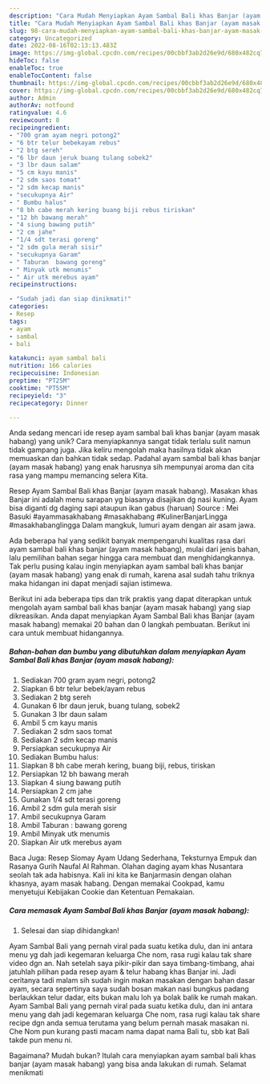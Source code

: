 ```yaml
---
description: "Cara Mudah Menyiapkan Ayam Sambal Bali khas Banjar (ayam masak habang) yang Enak"
title: "Cara Mudah Menyiapkan Ayam Sambal Bali khas Banjar (ayam masak habang) yang Enak"
slug: 98-cara-mudah-menyiapkan-ayam-sambal-bali-khas-banjar-ayam-masak-habang-yang-enak
category: Uncategorized
date: 2022-08-16T02:13:13.483Z
image: https://img-global.cpcdn.com/recipes/00cbbf3ab2d26e9d/680x482cq70/ayam-sambal-bali-khas-banjar-ayam-masak-habang-foto-resep-utama.jpg
hideToc: false
enableToc: true
enableTocContent: false
thumbnail: https://img-global.cpcdn.com/recipes/00cbbf3ab2d26e9d/680x482cq70/ayam-sambal-bali-khas-banjar-ayam-masak-habang-foto-resep-utama.jpg
cover: https://img-global.cpcdn.com/recipes/00cbbf3ab2d26e9d/680x482cq70/ayam-sambal-bali-khas-banjar-ayam-masak-habang-foto-resep-utama.jpg
author: Admin
authorAv: notfound
ratingvalue: 4.6
reviewcount: 8
recipeingredient:
- "700 gram ayam negri potong2"
- "6 btr telur bebekayam rebus"
- "2 btg sereh"
- "6 lbr daun jeruk buang tulang sobek2"
- "3 lbr daun salam"
- "5 cm kayu manis"
- "2 sdm saos tomat"
- "2 sdm kecap manis"
- "secukupnya Air"
- " Bumbu halus"
- "8 bh cabe merah kering buang biji rebus tiriskan"
- "12 bh bawang merah"
- "4 siung bawang putih"
- "2 cm jahe"
- "1/4 sdt terasi goreng"
- "2 sdm gula merah sisir"
- "secukupnya Garam"
- " Taburan  bawang goreng"
- " Minyak utk menumis"
- " Air utk merebus ayam"
recipeinstructions:

- "Sudah jadi dan siap dinikmati!"
categories:
- Resep
tags:
- ayam
- sambal
- bali

katakunci: ayam sambal bali 
nutrition: 166 calories
recipecuisine: Indonesian
preptime: "PT25M"
cooktime: "PT55M"
recipeyield: "3"
recipecategory: Dinner

---
```





Anda sedang mencari ide resep ayam sambal bali khas banjar (ayam masak habang) yang unik? Cara menyiapkannya sangat tidak terlalu sulit namun tidak gampang juga. Jika keliru mengolah maka hasilnya tidak akan memuaskan dan bahkan tidak sedap. Padahal ayam sambal bali khas banjar (ayam masak habang) yang enak harusnya sih mempunyai aroma dan cita rasa yang mampu memancing selera Kita.





Resep Ayam Sambal Bali khas Banjar (ayam masak habang). Masakan khas Banjar ini adalah menu sarapan yg biasanya disajikan dg nasi kuning. Ayam bisa diganti dg daging sapi ataupun ikan gabus (haruan) Source : Mei Basuki #ayammasakhabang #masakhabang #KulinerBanjarLingga #masakhabanglingga Dalam mangkuk, lumuri ayam dengan air asam jawa.

Ada beberapa hal yang sedikit banyak mempengaruhi kualitas rasa dari ayam sambal bali khas banjar (ayam masak habang), mulai dari jenis bahan, lalu pemilihan bahan segar hingga cara membuat dan menghidangkannya. Tak perlu pusing kalau ingin menyiapkan ayam sambal bali khas banjar (ayam masak habang) yang enak di rumah, karena asal sudah tahu triknya maka hidangan ini dapat menjadi sajian istimewa.






Berikut ini ada beberapa tips dan trik praktis yang dapat diterapkan untuk mengolah ayam sambal bali khas banjar (ayam masak habang) yang siap dikreasikan. Anda dapat menyiapkan Ayam Sambal Bali khas Banjar (ayam masak habang) memakai 20 bahan dan 0 langkah pembuatan. Berikut ini cara untuk membuat hidangannya.

<!--inarticleads1-->

##### Bahan-bahan dan bumbu yang dibutuhkan dalam menyiapkan Ayam Sambal Bali khas Banjar (ayam masak habang):

1. Sediakan 700 gram ayam negri, potong2
1. Siapkan 6 btr telur bebek/ayam rebus
1. Sediakan 2 btg sereh
1. Gunakan 6 lbr daun jeruk, buang tulang, sobek2
1. Gunakan 3 lbr daun salam
1. Ambil 5 cm kayu manis
1. Sediakan 2 sdm saos tomat
1. Sediakan 2 sdm kecap manis
1. Persiapkan secukupnya Air
1. Sediakan  Bumbu halus:
1. Siapkan 8 bh cabe merah kering, buang biji, rebus, tiriskan
1. Persiapkan 12 bh bawang merah
1. Siapkan 4 siung bawang putih
1. Persiapkan 2 cm jahe
1. Gunakan 1/4 sdt terasi goreng
1. Ambil 2 sdm gula merah sisir
1. Ambil secukupnya Garam
1. Ambil  Taburan : bawang goreng
1. Ambil  Minyak utk menumis
1. Siapkan  Air utk merebus ayam


Baca Juga: Resep Siomay Ayam Udang Sederhana, Teksturnya Empuk dan Rasanya Gurih Naufal Al Rahman. Olahan daging ayam khas Nusantara seolah tak ada habisnya. Kali ini kita ke Banjarmasin dengan olahan khasnya, ayam masak habang. Dengan memakai Cookpad, kamu menyetujui Kebijakan Cookie dan Ketentuan Pemakaian. 

<!--inarticleads2-->

##### Cara memasak Ayam Sambal Bali khas Banjar (ayam masak habang):


1. Selesai dan siap dihidangkan!

Ayam Sambal Bali yang pernah viral pada suatu ketika dulu, dan ini antara menu yg dah jadi kegemaran keluarga Che nom, rasa rugi kalau tak share video dgn an. Nah setelah saya pikir-pikir dan saya timbang-timbang, ahai jatuhlah pilihan pada resep ayam &amp; telur habang khas Banjar ini. Jadi ceritanya tadi malam sih sudah ingin makan masakan dengan bahan dasar ayam, secara sepertinya saya sudah bosan makan nasi bungkus padang berlaukkan telur dadar, eits bukan malu loh ya bolak balik ke rumah makan. Ayam Sambal Bali yang pernah viral pada suatu ketika dulu, dan ini antara menu yang dah jadi kegemaran keluarga Che nom, rasa rugi kalau tak share recipe dgn anda semua terutama yang belum pernah masak masakan ni. Che Nom pun kurang pasti macam nama dapat nama Bali tu, sbb kat Bali takde pun menu ni. 

Bagaimana? Mudah bukan? Itulah cara menyiapkan ayam sambal bali khas banjar (ayam masak habang) yang bisa anda lakukan di rumah. Selamat menikmati
